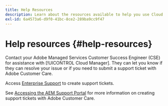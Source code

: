 ```yaml
---
title: Help Resources
description: Learn about the resources available to help you use Cloud Manager.
exl-id: 6a4573a6-d9f0-41bc-8ce2-289ba9cc9f47
---
```


# Help resources {#help-resources}

Contact your Adobe Managed Services Customer Success Engineer (CSE) for assistance with [!UICONTROL Cloud Manager]. They can let you know if they can resolve your issue or if you need to submit a support ticket with Adobe Customer Care.

Access [Enterprise Support](https://experienceleague.adobe.com/?support-tab=home#support) to create support tickets.

See [Accessing the AEM Support Portal](https://helpx.adobe.com/enterprise/using/support-and-expert-services.html) for more information on creating support tickets with Adobe Customer Care.
